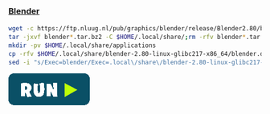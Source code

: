 ### [Blender](https://www.blender.org)
```bash
wget -c https://ftp.nluug.nl/pub/graphics/blender/release/Blender2.80/blender-2.80-linux-glibc217-x86_64.tar.bz2
tar -jxvf blender*.tar.bz2 -C $HOME/.local/share/;rm -rfv blender*.tar.bz2
mkdir -pv $HOME/.local/share/applications
cp -rfv $HOME/.local/share/blender-2.80-linux-glibc217-x86_64/blender.desktop $HOME/.local/share/applications/
sed -i "s/Exec=blender/Exec=.local\/share\/blender-2.80-linux-glibc217-x86_64\/blender/g" $HOME/.local/share/applications/blender.desktop
```
[![bashrun-url](../resources/bashrun.png)](br://https://raw.githubusercontent.com/rauldipeas/Unity-XP/master/extras/blender.md)